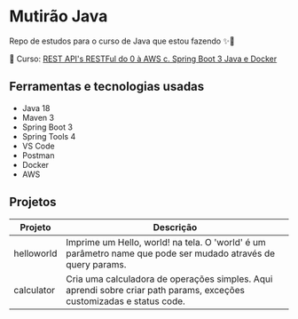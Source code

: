 # Mutirão Java

Repo de estudos para o curso de Java que estou fazendo ✨📝

🔗 Curso: [REST API's RESTFul do 0 à AWS c. Spring Boot 3 Java e Docker](https://www.udemy.com/course/restful-apis-do-0-a-nuvem-com-springboot-e-docker)

## Ferramentas e tecnologias usadas

- Java 18
- Maven 3
- Spring Boot 3
- Spring Tools 4
- VS Code
- Postman
- Docker
- AWS

## Projetos

| Projeto | Descrição |
|---------|-----------|
|helloworld| Imprime um Hello, world! na tela. O 'world' é um parâmetro name que pode ser mudado através de query params.|
|calculator| Cria uma calculadora de operações simples. Aqui aprendi sobre criar path params, exceções customizadas e status code.|